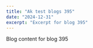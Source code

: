 ```yaml
---
title: "Ak test blogs 395"
date: "2024-12-31"
excerpt: "Excerpt for blog 395"
---
```


Blog content for blog 395